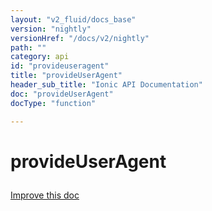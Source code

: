 ```yaml
---
layout: "v2_fluid/docs_base"
version: "nightly"
versionHref: "/docs/v2/nightly"
path: ""
category: api
id: "provideuseragent"
title: "provideUserAgent"
header_sub_title: "Ionic API Documentation"
doc: "provideUserAgent"
docType: "function"

---
```










<h1 class="api-title">
<a class="anchor" name="provide-user-agent" href="#provide-user-agent"></a>

provideUserAgent





</h1>

<a class="improve-v2-docs" href="http://github.com/driftyco/ionic/edit/master//src/module.ts#L159">
Improve this doc
</a>










<!-- @usage tag -->


<!-- @property tags -->



<!-- instance methods on the class -->




<!-- related link --><!-- end content block -->


<!-- end body block -->

